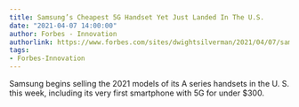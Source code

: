 ```yaml
---
title: Samsung’s Cheapest 5G Handset Yet Just Landed In The U.S.
date: "2021-04-07 14:00:00"
author: Forbes - Innovation
authorlink: https://www.forbes.com/sites/dwightsilverman/2021/04/07/samsungs-cheapest-5g-handset-yet-just-landed-in-the-us/
tags:
- Forbes-Innovation
---
```

Samsung begins selling the 2021 models of its A series handsets in the U. S. this week, including its very first smartphone with 5G for under $300.